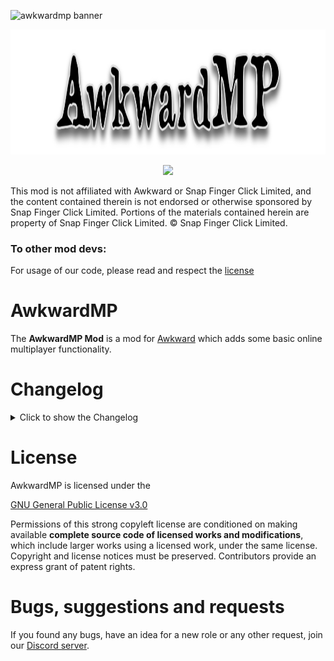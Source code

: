 ![awkwardmp banner]()
<p align="center">
  <img width="1200" height="200" src="./Images/AwkwardMP_Logo.png">
</p>
<p align="center"><a href="https://github.com/AwkwardMP/awk_website/releases"><img src="https://badgen.net/github/release/AwkwardMP/awk_website"></a></p>

This mod is not affiliated with Awkward or Snap Finger Click Limited, and the content contained therein is not endorsed or otherwise sponsored by Snap Finger Click Limited. Portions of the materials contained herein are property of Snap Finger Click Limited. © Snap Finger Click Limited.​</p>


### To other mod devs: 
For usage of our code, please read and respect the <a href="#license">license</a>



# AwkwardMP

The **AwkwardMP Mod** is a mod for [Awkward](https://store.steampowered.com/app/769730/Awkward/) which adds some basic online multiplayer functionality.


  
# Changelog
<details>
  <summary>Click to show the Changelog</summary>

**Initial Commit v1.0:**
- AwkwardMP Website: The official website used for awkwardmp.online
</details>


# License
AwkwardMP is licensed under the

[GNU General Public License v3.0](https://github.com/AwkwardMP/awk_website/blob/main/LICENSE)

Permissions of this strong copyleft license are conditioned on making available **complete source code of licensed works and modifications**, which include larger works using a licensed work, under the same license. Copyright and license notices must be preserved. Contributors provide an express grant of patent rights.

# Bugs, suggestions and requests
If you found any bugs, have an idea for a new role or any other request, join our [Discord server](https://discord.gg/FJ2rezfNu8).